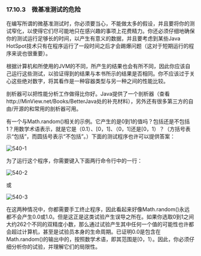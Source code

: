 ### 17.10.3　微基准测试的危险

在编写所谓的微基准测试时，你必须要当心，不能做太多的假设，并且要将你的测试窄化，以使得它们尽可能地只在感兴趣的事项上花费精力。你还必须仔细地确保你的测试运行足够长的时间，以产生有意义的数据，并且要考虑到某些Java HotSpot技术只有在程序运行了一段时间之后才会踢爆问题（这对于短期运行的程序来说也很重要）。

根据计算机和所使用的JVM的不同，所产生的结果也会有所不同，因此你应该自己运行这些测试，以验证得到的结果与本书所示的结果是否相同。你不应该过于关心这些绝对数字，将其看作是一种容器类型与另一种之间的性能比较。

剖析器可以把性能分析工作做得比你好。Java提供了一个剖析器（查看http://MinView.net/Books/BetterJava处的补充材料），另外还有很多第三方的自由/开源的和常用的剖析器可用。

有一个与Math.random()相关的示例。它产生的是0到1的值吗？包括还是不包括1？用数学术语表示，就是它是（0.1）、[0，1]、（0，1]还是[0，1）？（方括号表示“包括”，而圆括号表示“不包括”。）下面的测试程序也许可以提供答案：

![540-1](../Images/image03438.jpeg)

为了运行这个程序，你需要键入下面两行命令行中的一行：

![540-2](../Images/image03439.jpeg)

或

![540-3](../Images/image03440.jpeg)

在这两种情况中，你都需要手工终止程序，因此看起来好像Math.random()永远都不会产生0.0或1.0。但是这正是这类试验产生误导之所在。如果你选取0到1之间大约262个不同的双精度小数，那么通过试验产生其中任何一个值的可能性也许都会超过计算机，甚至是试验员本身的生命周期。已证明0.0是包含在Math.random()的输出中的，按照数学术语，即其范围是[0，1）。因此，你必须仔细分析你的试验，并理解它们的局限性。